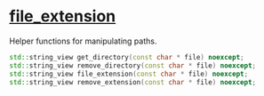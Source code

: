 # [file_extension](file_extension.hpp)

Helper functions for manipulating paths.

```cpp
std::string_view get_directory(const char * file) noexcept;
std::string_view remove_directory(const char * file) noexcept;
std::string_view file_extension(const char * file) noexcept;
std::string_view remove_extension(const char * file) noexcept;
```